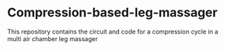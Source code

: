 # Compression-based-leg-massager
This repository contains the circuit and code for a compression cycle in a multi air chamber leg massager

